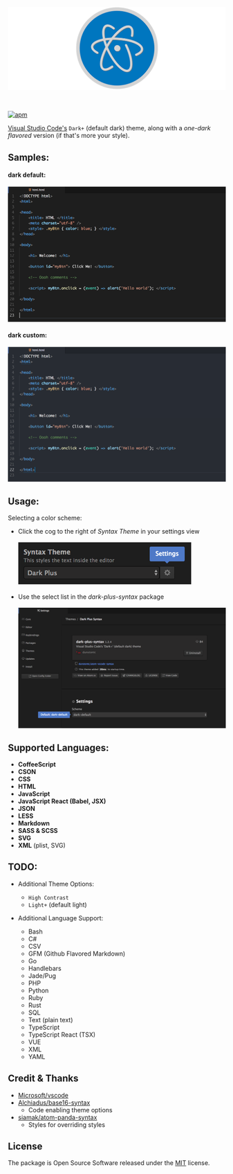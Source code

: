 ![atom-vscode](https://raw.githubusercontent.com/dunstontc/atom-vscode-syntax/dev/images/atom-vscode-banner.png)

<br/>

[![apm](https://img.shields.io/apm/v/dark-plus-syntax.svg)](https://atom.io/themes/dark-plus-syntax)


[Visual Studio Code's](https://github.com/Microsoft/vscode/) `Dark+` (default dark) theme, along with a _one-dark flavored_ version (if that's more your style).<br/>


## Samples:

#### dark default:
![dark default](https://raw.githubusercontent.com/dunstontc/atom-vscode-syntax/dev/images/html-default.png)


#### dark custom:
![dark custom](https://raw.githubusercontent.com/dunstontc/atom-vscode-syntax/dev/images/html-custom.png)


## Usage:
<!-- `Dark Default` is selected ~~by default~~. <br/> -->
Selecting a color scheme:
- Click the cog to the right of _Syntax Theme_ in your settings view <br/><br/>
    ![settings-view](https://raw.githubusercontent.com/dunstontc/atom-vscode-syntax/dev/images/usage-1.png) <br/><br/>
- Use the select list in the _dark-plus-syntax_ package <br/><br/>
    ![dark-plus-settings](https://raw.githubusercontent.com/dunstontc/atom-vscode-syntax/dev/images/usage-two.png)


## Supported Languages:
- __CoffeeScript__
- __CSON__
- __CSS__
- __HTML__
- __JavaScript__
- __JavaScript React (Babel, JSX)__
- __JSON__
- __LESS__
- __Markdown__
- __SASS & SCSS__
- __SVG__
- __XML__ (plist, SVG)


## TODO:

- Additional Theme Options:
  - `High Contrast`
  - `Light+` (default light)


- Additional Language Support:
  - Bash
  - C#
  - CSV
  - GFM (Github Flavored Markdown)
  - Go
  - Handlebars
  - Jade/Pug
  - PHP
  - Python
  - Ruby
  - Rust
  - SQL
  - Text (plain text)
  - TypeScript
  - TypeScript React (TSX)
  - VUE
  - XML
  - YAML


## Credit & Thanks
- [Microsoft/vscode](https://github.com/Microsoft/vscode)
- [Alchiadus/base16-syntax](https://github.com/Alchiadus/base16-syntax)
  - Code enabling theme options
- [siamak/atom-panda-syntax](https://github.com/siamak/atom-panda-syntax)
  - Styles for overriding styles
<!-- - [highlight.js](https://highlightjs.org/) -->


## License
The package is Open Source Software released under the [MIT](https://github.com/dunstontc/atom-vscode-syntax/blob/master/LICENSE.md) license.
